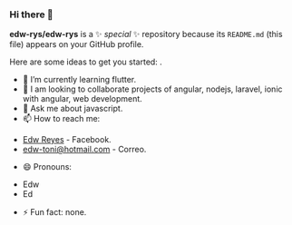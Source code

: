 ### Hi there 👋

**edw-rys/edw-rys** is a ✨ _special_ ✨ repository because its `README.md` (this file) appears on your GitHub profile.

Here are some ideas to get you started:
.
- 🌱 I’m currently learning flutter.
- 👯 I am looking to collaborate projects of angular, nodejs, laravel, ionic with angular, web development.
- 💬 Ask me about javascript.
- 📫 How to reach me: 
* [Edw Reyes](https://www.facebook.com/edw.rysv/) - Facebook.
* edw-toni@hotmail.com - Correo.

- 😄 Pronouns: 
* Edw
* Ed

- ⚡ Fun fact: none.
